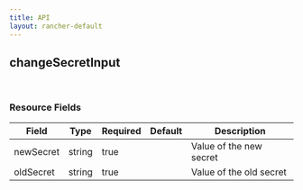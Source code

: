```yaml
---
title: API
layout: rancher-default
---
```


## changeSecretInput




​​
### Resource Fields

Field | Type | Required | Default | Description
---|---|---|---|---
newSecret | string | true | <no value> | Value of the new secret
oldSecret | string | true | <no value> | Value of the old secret

